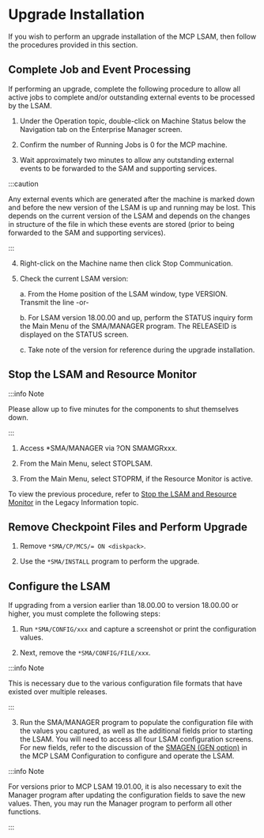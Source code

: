 # Upgrade Installation

If you wish to perform an upgrade installation of the MCP LSAM, then follow the procedures provided in this section.

## Complete Job and Event Processing

If performing an upgrade, complete the following procedure to allow all active jobs to complete and/or outstanding external events to be processed by the LSAM.

1. Under the Operation topic, double-click on Machine Status below the Navigation tab on the Enterprise Manager screen.

2. Confirm the number of Running Jobs is 0 for the MCP machine.

3. Wait approximately two minutes to allow any outstanding external events to be forwarded to the SAM and supporting services.

:::caution

Any external events which are generated after the machine is marked down and before the new version of the LSAM is up and running may be lost. This depends on the current version of the LSAM and depends on the changes in structure of the file in which these events are stored (prior to being forwarded to the SAM and supporting services).

:::

4. Right-click on the Machine name then click Stop Communication.

5. Check the current LSAM version:

    a. From the Home position of the LSAM window, type VERSION. Transmit the line -or-
    
    b. For LSAM version 18.00.00 and up, perform the STATUS inquiry form the Main Menu of the SMA/MANAGER program. The RELEASEID is displayed on the STATUS screen.
    
    c. Take note of the version for reference during the upgrade installation.

## Stop the LSAM and Resource Monitor

:::info Note 

Please allow up to five minutes for the components to shut themselves down.

:::

1. Access *SMA/MANAGER via ?ON SMAMGRxxx.

2. From the Main Menu, select STOPLSAM.

3. From the Main Menu, select STOPRM, if the Resource Monitor is active.

To view the previous procedure, refer to [Stop the LSAM and Resource Monitor](../reference-information/legacy#stop-the-lsam-and-resource-monitor) in the Legacy Information topic.

## Remove Checkpoint Files and Perform Upgrade

1. Remove ```*SMA/CP/MCS/= ON <diskpack>```.

2. Use the ```*SMA/INSTALL``` program to perform the upgrade.

## Configure the LSAM

If upgrading from a version earlier than 18.00.00 to version 18.00.00 or higher, you must complete the following steps:

1. Run ```*SMA/CONFIG/xxx``` and capture a screenshot or print the configuration values.

2. Next, remove the ```*SMA/CONFIG/FILE/xxx```.

:::info Note

 This is necessary due to the various configuration file formats that have existed over multiple releases.

:::

3. Run the SMA/MANAGER program to populate the configuration file with the values you captured, as well as the additional fields prior to starting the LSAM. You will need to access all four LSAM configuration screens. For new fields, refer to the discussion of the [SMAGEN (GEN option)](../configuration/general-lsam-configuration) in the MCP LSAM Configuration to configure and operate the LSAM.

:::info Note 

For versions prior to MCP LSAM 19.01.00, it is also necessary to exit the Manager program after updating the configuration fields to save the new values. Then, you may run the Manager program to perform all other functions.

:::